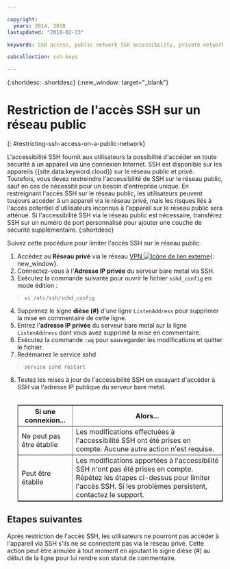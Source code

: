 ```yaml
---

copyright:
  years: 2014, 2018
lastupdated: "2018-02-23"

keywords: SSH access, public network SSH accessibility, private network

subcollection: ssh-keys

---
```


{:shortdesc: .shortdesc}
{:new_window: target="_blank"}

# Restriction de l'accès SSH sur un réseau public
{: #restricting-ssh-access-on-a-public-network}

L'accessibilité SSH fournit aux utilisateurs la possibilité d'accéder en toute sécurité à un appareil via une connexion Internet. SSH est disponible sur les appareils {{site.data.keyword.cloud}} sur le réseau public et privé. Toutefois, vous devez restreindre l'accessibilité de SSH sur le réseau public, sauf en cas de nécessité pour un besoin d'entreprise unique. En restreignant l'accès SSH sur le réseau public, les utilisateurs peuvent toujours accéder à un appareil via le réseau privé, mais les risques liés à l'accès potentiel d'utilisateurs inconnus à l'appareil sur le réseau public sera atténué. Si l'accessibilité SSH via le réseau public est nécessaire, transférez SSH sur un numéro de port personnalisé pour ajouter une couche de sécurité supplémentaire.
{:shortdesc}

Suivez cette procédure pour limiter l'accès SSH sur le réseau public.
1. Accédez au **Réseau privé** via le réseau [VPN ![Icône de lien externe](../../icons/launch-glyph.svg "Icône de lien externe")](http://www.softlayer.com/vpn-access){: new_window}.
2. Connectez-vous à l'**Adresse IP privée** du serveur bare metal via SSH.
3. Exécutez la commande suivante pour ouvrir le fichier `sshd_config` en mode édition :
  > `vi /etc/ssh/sshd_config`
4. Supprimez le signe **dièse (#)** d'une ligne `ListenAddress` pour supprimer la mise en commentaire de cette ligne.
5. Entrez l'**adresse IP privée** du serveur bare metal sur la ligne `ListenAddress` dont vous avez supprimé la mise en commentaire.
6. Exécutez la commande `:wq` pour sauvegarder les modifications et quitter le fichier.
7. Redémarrez le service sshd
  > `service sshd restart`
8. Testez les mises à jour de l'accessibilité SSH en essayant d'accéder à SSH via l'adresse IP publique du serveur bare metal.<br><br><table border="1"><tr><th>Si une connexion...</th><th>Alors...</th></tr><tr><td>Ne peut pas être établie</td><td>Les modifications effectuées à l'accessibilité SSH ont été prises en compte. Aucune autre action n'est requise.</td></tr><tr><td>Peut être établie</td><td>Les modifications apportées à l'accessibilité SSH n'ont pas été prises en compte. Répétez les étapes ci-dessus pour limiter l'accès SSH. Si les problèmes persistent, contactez le support.</td></tr></table>

## Etapes suivantes

Après restriction de l'accès SSH, les utilisateurs ne pourront pas accéder à l'appareil via SSH s'ils ne se connectent pas via le réseau privé. Cette action peut être annulée à tout moment en ajoutant le signe dièse (#) au début de la ligne pour lui rendre son statut de commentaire.

